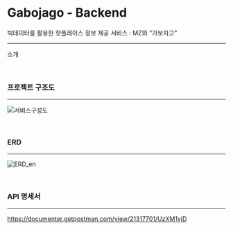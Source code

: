 # Gabojago - Backend
빅데이터를 활용한 핫플레이스 정보 제공 서비스 : MZ와 "가보자고"
<br/>

---

소개

<br/>

### 프로젝트 구조도

---

![서비스구성도](https://user-images.githubusercontent.com/68097132/181291543-13608106-a110-4eea-b196-1d57c482d852.png)

<br/>

### ERD

---

![ERD_en](https://user-images.githubusercontent.com/68097132/181295856-48b1f409-484f-43bf-a87a-8f74d24c2b9a.png)

<br/>

### API 명세서

---

https://documenter.getpostman.com/view/21317701/UzXM1yjD